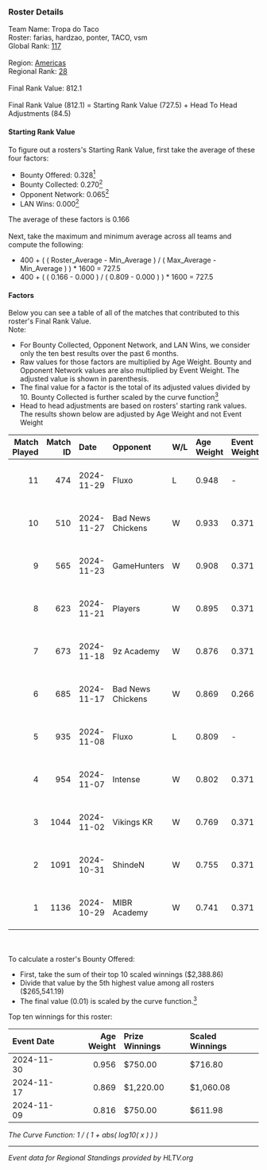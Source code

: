 ### Roster Details<br />
Team Name: Tropa do Taco<br />
Roster: farias, hardzao, ponter, TACO, vsm<br />
Global Rank: [117](../../standings_global_2025_01_06.md)<br />
<br />
Region: [Americas]( ../../standings_americas_2025_01_06.md)<br />
Regional Rank: [28]( ../../standings_americas_2025_01_06.md)<br />
<br />
Final Rank Value:  812.1<br />
<br />
Final Rank Value (812.1) = Starting Rank Value (727.5) + Head To Head Adjustments (84.5)<br />

#### Starting Rank Value<br />
To figure out a rosters's Starting Rank Value, first take the average of these four factors:<br />
- Bounty Offered: 0.328[<sup>1</sup>](#table2)
- Bounty Collected: 0.270[<sup>2</sup>](#table1)
- Opponent Network: 0.065[<sup>2</sup>](#table1)
- LAN Wins: 0.000[<sup>2</sup>](#table1)

The average of these factors is 0.166<br />
<br />
Next, take the maximum and minimum average across all teams and compute the following:<br />
- 400 + ( ( Roster_Average - Min_Average ) / ( Max_Average - Min_Average ) ) * 1600 = 727.5
- 400 + ( ( 0.166 - 0.000 ) / ( 0.809 - 0.000 ) ) * 1600 = 727.5


#### Factors<br />
Below you can see a table of all of the matches that contributed to this roster's Final Rank Value.<br />
Note:<br />

- For Bounty Collected, Opponent Network, and LAN Wins, we consider only the ten best results over the past 6 months.
- Raw values for those factors are multiplied by Age Weight. Bounty and Opponent Network values are also multiplied by Event Weight. The adjusted value is shown in parenthesis.
- The final value for a factor is the total of its adjusted values divided by 10. Bounty Collected is further scaled by the curve function[<sup>3</sup>](#curveFunction)
- Head to head adjustments are based on rosters' starting rank values. The results shown below are adjusted by Age Weight and not Event Weight
<span id="table1"></span><br />


| Match Played | Match ID | Date       | Opponent          | W/L | Age Weight | Event Weight | Bounty Collected | Opponent Network | LAN Wins  | H2H Adj. | Roster                               |
| -: | -: | :- | :- | :- | :- | :- | :- | :- | :- | -: | :- |
|           11 |      474 | 2024-11-29 | Fluxo             | L   | 0.948      | -            | -                | -                | -         |    -3.32 | farias, hardzao, ponter, TACO, vsm   |
|           10 |      510 | 2024-11-27 | Bad News Chickens | W   | 0.933      | 0.371        | 0.008 (0.003)    | 0.181 (0.062)    | 0 (0.000) |     9.43 | chayJESUS, farias, ponter, TACO, vsm |
|            9 |      565 | 2024-11-23 | GameHunters       | W   | 0.908      | 0.371        | 0.002 (0.001)    | 0.313 (0.105)    | 0 (0.000) |    11.56 | chayJESUS, farias, ponter, TACO, vsm |
|            8 |      623 | 2024-11-21 | Players           | W   | 0.895      | 0.371        | 0.012 (0.004)    | 0.386 (0.128)    | 0 (0.000) |    11.64 | chayJESUS, farias, ponter, TACO, vsm |
|            7 |      673 | 2024-11-18 | 9z Academy        | W   | 0.876      | 0.371        | 0.000 (0.000)    | 0.249 (0.081)    | 0 (0.000) |     5.83 | chayJESUS, farias, ponter, TACO, vsm |
|            6 |      685 | 2024-11-17 | Bad News Chickens | W   | 0.869      | 0.266        | 0.008 (0.002)    | 0.181 (0.042)    | 0 (0.000) |    10.51 | chayJESUS, farias, ponter, TACO, vsm |
|            5 |      935 | 2024-11-08 | Fluxo             | L   | 0.809      | -            | -                | -                | -         |    -2.84 | farias, n1ssim, ponter, TACO, vsm    |
|            4 |      954 | 2024-11-07 | Intense           | W   | 0.802      | 0.371        | 0.003 (0.001)    | 0.048 (0.014)    | 0 (0.000) |     8.88 | chayJESUS, farias, ponter, TACO, vsm |
|            3 |     1044 | 2024-11-02 | Vikings KR        | W   | 0.769      | 0.371        | 0.015 (0.004)    | 0.332 (0.095)    | 0 (0.000) |    11.68 | chayJESUS, farias, ponter, TACO, vsm |
|            2 |     1091 | 2024-10-31 | ShindeN           | W   | 0.755      | 0.371        | 0.016 (0.004)    | 0.239 (0.067)    | 0 (0.000) |    11.98 | chayJESUS, farias, ponter, TACO, vsm |
|            1 |     1136 | 2024-10-29 | MIBR Academy      | W   | 0.741      | 0.371        | 0.003 (0.001)    | 0.189 (0.052)    | 0 (0.000) |     9.19 | chayJESUS, farias, ponter, TACO, vsm |

<br />
<span id="table2"></span><br />
To calculate a roster's Bounty Offered:<br />

- First, take the sum of their top 10 scaled winnings ($2,388.86)
- Divide that value by the 5th highest value among all rosters ($265,541.19)
- The final value (0.01) is scaled by the curve function.[<sup>3</sup>](#curveFunction)

Top ten winnings for this roster:<br />

| Event Date | Age Weight | Prize Winnings | Scaled Winnings |
| :- | -: | :- | :- |
| 2024-11-30 |      0.956 | $750.00        | $716.80         |
| 2024-11-17 |      0.869 | $1,220.00      | $1,060.08       |
| 2024-11-09 |      0.816 | $750.00        | $611.98         |


<span id="curveFunction"></span>_The Curve Function: 1 / ( 1 + abs( log10( x ) ) )_<br />

---
_Event data for Regional Standings provided by HLTV.org_<br />
